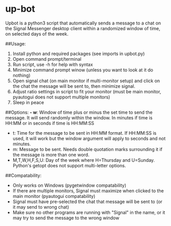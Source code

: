 # up-bot

Upbot is a python3 script that automatically sends a message to a chat on the Signal Messenger desktop client within a randomized window of time, on selected days of the week.


##Usage:
1. Install python and required packages (see imports in upbot.py)
2. Open command prompt/terminal
3. Run script, use -h for help with syntax
4. Minimize command prompt winow (unless you want to look at it do nothing)
5. Open signal chat (on main monitor if multi-monitor setup) and click on the chat the message will be sent to, then minimize signal.
6. Adjust ratio settings in script to fit your monitor (must be main monitor, pyautogui does not support multiple monitors)
7. Sleep in peace

##Options:
**- w**:                 Window of time plus or minus the set time to send the message. It will send randomly within the window. In minutes if time is HH:MM or in seconds if time is HH:MM:SS
- t:                 Time for the message to be sent in HH:MM format. If HH:MM:SS is used, it will work but the window argument will apply to seconds and not minutes.
- m:                 Message to be sent. Needs double quotation marks surrounding it if the message is more than one word.
- M,T,W,H,F,S,U:     Day of the week where H=Thursday and U=Sunday. Python's getopt does not support multi-letter options.

##Compatability:
 - Only works on Windows (pygetwindow compatability)
 - If there are multiple monitors, Signal must maximize when clicked to the main monitor (pyautogui compatability)
 - Signal must have pre-selected the chat that message will be sent to (or it may send to wrong chat)
 - Make sure no other programs are running with "Signal" in the name, or it may try to send the message to the wrong window

